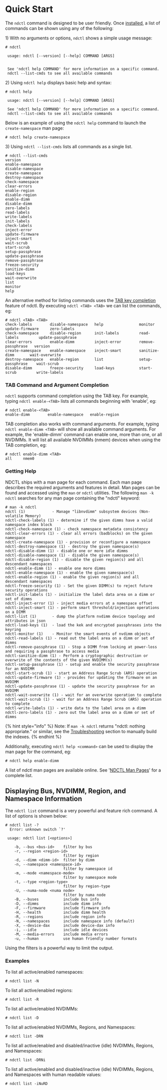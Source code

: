 # Quick Start

The `ndctl` command is designed to be user friendly. Once [installed](installing-ndctl.md), a list of commands can be shown using any of the following:

1\) With no arguments or options, `ndctl` shows a simple usage message:

```text
# ndctl

 usage: ndctl [--version] [--help] COMMAND [ARGS]


 See 'ndctl help COMMAND' for more information on a specific command.
 ndctl --list-cmds to see all available commands
```

2\) Using `ndctl help` displays basic help and syntax:

```text
# ndctl help

 usage: ndctl [--version] [--help] COMMAND [ARGS]

 See 'ndctl help COMMAND' for more information on a specific command.
 ndctl --list-cmds to see all available commands
```

Below is an example of using the `ndctl help` command to launch the `create-namespace` man page:

```text
# ndctl help create-namespace
```

3\) Using `ndctl --list-cmds` lists all commands as a single list.

```text
# ndctl --list-cmds
version
enable-namespace
disable-namespace
create-namespace
destroy-namespace
check-namespace
clear-errors
enable-region
disable-region
enable-dimm
disable-dimm
zero-labels
read-labels
write-labels
init-labels
check-labels
inject-error
update-firmware
inject-smart
wait-scrub
start-scrub
setup-passphrase
update-passphrase
remove-passphrase
freeze-security
sanitize-dimm
load-keys
wait-overwrite
list
monitor
help
```

An alternative method for listing commands uses the [TAB key completion](/#tab-command-and-argument-completion) feature of ndctl. By executing `ndctl <TAB> <TAB>` we can list the commands, eg:

```text
# ndctl <TAB> <TAB>
check-labels        disable-namespace   help                monitor             update-firmware     zero-labels
check-namespace     disable-region      init-labels         read-labels         update-passphrase
clear-errors        enable-dimm         inject-error        remove-passphrase   version
create-namespace    enable-namespace    inject-smart        sanitize-dimm       wait-overwrite
destroy-namespace   enable-region       list                setup-passphrase    wait-scrub
disable-dimm        freeze-security     load-keys           start-scrub         write-labels
```

### TAB Command and Argument Completion

`ndctl` supports command completion using the TAB key. For example, typing `ndctl enable-<TAB>` lists all commands beginning with 'enable', eg:

```text
# ndctl enable-<TAB>
enable-dimm        enable-namespace   enable-region
```

TAB completion also works with command arguments. For example, typing `ndctl enable-dimm <TAB>` will show all available command arguments. For example, the 'enable-dimm' command can enable one, more than one, or all NVDIMMs. It will list all available NVDIMMs \(nmem\) devices when using the TAB completion, eg:

```text
# ndctl enable-dimm <TAB>
all     nmem0
```

### Getting Help

NDCTL ships with a man page for each command. Each man page describes the required arguments and features in detail. Man pages can be found and accessed using the `man` or `ndctl` utilities. The following `man -k ndctl` searches for any man page containing the "ndctl" keyword:

```text
# man -k ndctl
ndctl (1)            - Manage "libnvdimm" subsystem devices (Non-volatile Memory)
ndctl-check-labels (1) - determine if the given dimms have a valid namespace index block
ndctl-check-namespace (1) - check namespace metadata consistency
ndctl-clear-errors (1) - clear all errors (badblocks) on the given namespace
ndctl-create-namespace (1) - provision or reconfigure a namespace
ndctl-destroy-namespace (1) - destroy the given namespace(s)
ndctl-disable-dimm (1) - disable one or more idle dimms
ndctl-disable-namespace (1) - disable the given namespace(s)
ndctl-disable-region (1) - disable the given region(s) and all descendant namespaces
ndctl-enable-dimm (1) - enable one more dimms
ndctl-enable-namespace (1) - enable the given namespace(s)
ndctl-enable-region (1) - enable the given region(s) and all descendant namespaces
ndctl-freeze-security (1) - Set the given DIMM(s) to reject future security operations
ndctl-init-labels (1) - initialize the label data area on a dimm or set of dimms
ndctl-inject-error (1) - inject media errors at a namespace offset
ndctl-inject-smart (1) - perform smart threshold/injection operations on a DIMM
ndctl-list (1)       - dump the platform nvdimm device topology and attributes in json
ndctl-load-keys (1)  - load the kek and encrypted passphrases into the keyring
ndctl-monitor (1)    - Monitor the smart events of nvdimm objects
ndctl-read-labels (1) - read out the label area on a dimm or set of dimms
ndctl-remove-passphrase (1) - Stop a DIMM from locking at power-loss and requiring a passphrase to access media
ndctl-sanitize-dimm (1) - Perform a cryptographic destruction or overwrite of the contents of the given NVDIMM(s)
ndctl-setup-passphrase (1) - setup and enable the security passphrase for an NVDIMM
ndctl-start-scrub (1) - start an Address Range Scrub (ARS) operation
ndctl-update-firmware (1) - provides for updating the firmware on an NVDIMM
ndctl-update-passphrase (1) - update the security passphrase for an NVDIMM
ndctl-wait-overwrite (1) - wait for an overwrite operation to complete
ndctl-wait-scrub (1) - wait for an Address Range Scrub (ARS) operation to complete
ndctl-write-labels (1) - write data to the label area on a dimm
ndctl-zero-labels (1) - zero out the label area on a dimm or set of dimms
```

{% hint style="info" %}
Note: If `man -k ndctl` returns "ndctl: nothing appropriate." or similar, see the [Troubleshooting](troubleshooting.md#man-k-ndctl-returns-ndctl-nothing-appropriate) section to manually build the indexes.
{% endhint %}

Additionally, executing `ndctl help <command>` can be used to display the man page for the command, eg:

```text
# ndctl help enable-dimm
```

A list of ndctl man pages are available online. See '[NDCTL Man Pages](man-pages.md)' for a complete list.

## Displaying Bus, NVDIMM, Region, and Namespace Information

The `ndctl list` command is a very powerful and feature rich command. A list of options is shown below:

```text
# ndctl list -?
  Error: unknown switch `?'

 usage: ndctl list [<options>]

    -b, --bus <bus-id>    filter by bus
    -r, --region <region-id>
                          filter by region
    -d, --dimm <dimm-id>  filter by dimm
    -n, --namespace <namespace-id>
                          filter by namespace id
    -m, --mode <namespace-mode>
                          filter by namespace mode
    -t, --type <region-type>
                          filter by region-type
    -U, --numa-node <numa node>
                          filter by numa node
    -B, --buses           include bus info
    -D, --dimms           include dimm info
    -F, --firmware        include firmware info
    -H, --health          include dimm health
    -R, --regions         include region info
    -N, --namespaces      include namespace info (default)
    -X, --device-dax      include device-dax info
    -i, --idle            include idle devices
    -M, --media-errors    include media errors
    -u, --human           use human friendly number formats
```

Using the filters is a powerful way to limit the output.

### Examples

To list all active/enabled namespaces:

```text
# ndctl list -N
```

To list all active/enabled regions:

```text
# ndctl list -R
```

To list all active/enabled NVDIMMs:

```text
# ndctl list -D
```

To list all active/enabled NVDIMMs, Regions, and Namespaces:

```text
# ndctl list -DRN
```

To list all active/enabled and disabled/inactive \(idle\) NVDIMMs, Regions, and Namespaces:

```text
# ndctl list -DRNi
```

To list all active/enabled and disabled/inactive \(idle\) NVDIMMs, Regions, and Namespaces with human readable values:

```text
# ndctl list -iNuRD
```

